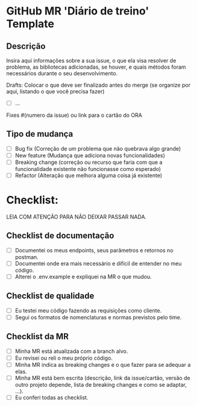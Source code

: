 # GitHub MR 'Diário de treino' Template

## Descrição

Insira aqui informações sobre a sua issue, o que ela visa resolver de problema, as bibliotecas adicionadas, se houver, e quais métodos foram necessários durante o seu desenvolvimento.

Drafts: Colocar o que deve ser finalizado antes do merge (se organize por aqui, listando o que você precisa fazer)

- [ ] ...

Fixes #(numero da issue) ou link para o cartão do ORA

## Tipo de mudança

- [ ] Bug fix (Correção de um problema que não quebrava algo grande)
- [ ] New feature (Mudança que adiciona novas funcionalidades)
- [ ] Breaking change (correção ou recurso que faria com que a funcionalidade existente não funcionasse como esperado)
- [ ] Refactor (Alteração que melhora alguma coisa já existente)

# Checklist:

LEIA COM ATENÇÃO PARA NÃO DEIXAR PASSAR NADA.

## Checklist de documentação

- [ ] Documentei os meus endpoints, seus parâmetros e retornos no postman.
- [ ] Documentei onde era mais necessário e difícil de entender no meu código.
- [ ] Alterei o .env.example e expliquei na MR o que mudou.

## Checklist de qualidade

- [ ] Eu testei meu código fazendo as requisições como cliente.
- [ ] Segui os formatos de nomenclaturas e normas previstos pelo time.

## Checklist da MR

- [ ] Minha MR está atualizada com a branch alvo.
- [ ] Eu revisei ou reli o meu próprio código.
- [ ] Minha MR indica as breaking changes e o que fazer para se adequar a elas.
- [ ] Minha MR está bem escrita (descrição, link da issue/cartão, versão de outro projeto depende, lista de breaking changes e como se adaptar, ...).
- [ ] Eu conferi todas as checklist.

